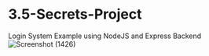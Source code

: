 # 3.5-Secrets-Project
 Login System Example using NodeJS and Express Backend
![Screenshot (1426)](https://github.com/striderzz/NodeJS-Express-Backend-Project/assets/72110940/2b9e515d-91bb-4c3c-bde1-ea631fe4885e)
